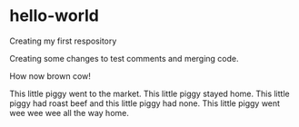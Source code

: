 # hello-world
Creating my first respository

Creating some changes to test comments and 
merging code.

How now brown cow!

This little piggy went to the market. This little piggy stayed home. This little piggy had roast beef and this little piggy had none. This little piggy went wee wee wee all the way home.
